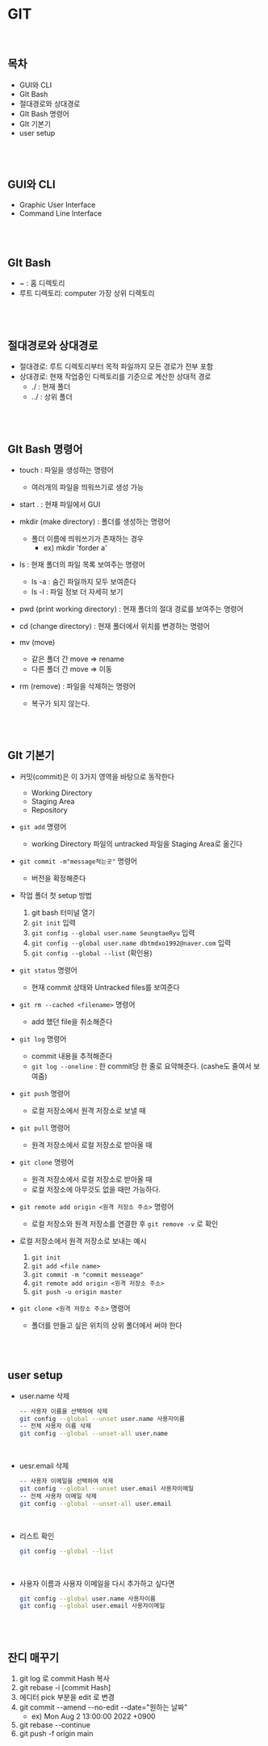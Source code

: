 # GIT

<br>

## 목차

- GUI와 CLI
- GIt Bash
- 절대경로와 상대경로
- GIt Bash 명령어
- GIt 기본기
- user setup

<br>

<br>

## GUI와 CLI

- Graphic User Interface
- Command Line Interface

<br>

<br>

## GIt Bash

- ~ : 홈 디렉토리
- 루트 디렉토리: computer 가장 상위 디렉토리

<br>

<br>

## 절대경로와 상대경로

- 절대경로: 루트 디렉토리부터 목적 파일까지 모든 경로가 전부 포함
- 상대경로: 현재 작업중인 디렉토리를 기준으로 계산한 상대적 경로
  - ./ : 현재 폴더
  - ../ : 상위 폴더

<br>

<br>

## GIt Bash 명령어

- touch : 파일을 생성하는 명령어

  - 여러개의 파일을 띄워쓰기로 생성 가능

- start . : 현재 파일에서 GUI 

- mkdir (make directory) : 폴더를 생성하는 명령어

  - 폴더 이름에 띄워쓰기가 존재하는 경우
    - ex) mkdir 'forder a'

- ls : 현재 폴더의 파일 목록 보여주는 명령어

  - ls -a : 숨긴 파일까지 모두 보여준다 
  - ls -l : 파일 정보 더 자세히 보기

- pwd (print working directory) : 현재 폴더의 절대 경로를 보여주는 명령어

- cd (change directory) : 현재 폴더에서 위치를 변경하는 명령어

- mv (move)

  - 같은 폴더 간 move => rename
  - 다른 폴더 간 move => 이동

- rm (remove) : 파일을 삭제하는 명령어

  - 복구가 되지 않는다.

<br>

<br>

## GIt 기본기

- 커밋(commit)은 이 3가지 영역을 바탕으로 동작한다
  
  - Working Directory
  - Staging Area
  - Repository

- `git add`  명령어
  - working Directory 파일의 untracked 파일을 Staging Area로 옮긴다
  
- `git commit -m"message적는곳"`  명령어
  - 버전을 확정해준다
  
- 작업 폴더 첫 setup 방법
  
  1. git bash 터미널 열기
  2. `git init` 입력
  3. `git config --global user.name SeungtaeRyu` 입력
  4. `git config --global user.name dbtmdxo1992@naver.com` 입력
  5. `git config --global --list`  (확인용)

- `git status` 명령어
  - 현재 commit 상태와 Untracked files를 보여준다
  
- `git rm --cached <filename>`  명령어
  
  - add 했던 file을 취소해준다

- `git log` 명령어
  
  - commit 내용을 추적해준다
  - `git log --oneline` : 한 commit당 한 줄로 요약해준다. (cashe도 줄여서 보여줌)

- `git push` 명령어
  
  - 로컬 저장소에서 원격 저장소로 보낼 때

- `git pull` 명령어
  
  - 원격 저장소에서 로컬 저장소로 받아올 때

- `git clone` 명령어
  
  - 원격 저장소에서 로컬 저장소로 받아올 때
  - 로컬 저장소에 아무것도 없을 때만 가능하다.

- `git remote add origin <원격 저장소 주소>`  명령어
  
  - 로컬 저장소와 원격 저장소를 연결한 후 `git remove -v` 로 확인

- 로컬 저장소에서 원격 저장소로 보내는 예시
  
  1. `git init`
  2. `git add <file name>`
  3. `git commit -m "commit messeage"`
  4. `git remote add origin <원격 저장소 주소>` 
  5. `git push -u origin master` 

- `git clone <원격 저장소 주소>` 명령어 
  
  - 폴더를 만들고 싶은 위치의 상위 폴더에서 써야 한다

<br>

<br>

## user setup

- user.name 삭제

  ```bash
  -- 사용자 이름을 선택하여 삭제
  git config --global --unset user.name 사용자이름
  -- 전체 사용자 이름 삭제
  git config --global --unset-all user.name
  ```

<br>

- uesr.email 삭제

  ```bash
  -- 사용자 이메일을 선택하여 삭제
  git config --global --unset user.email 사용자이메일
  -- 전체 사용자 이메일 삭제
  git config --global --unset-all user.email
  ```

<br>

- 리스트 확인

  ```bash
  git config --global --list
  ```

<br>

- 사용자 이름과 사용자 이메일을 다시 추가하고 싶다면

  ```bash
  git config --global user.name 사용자이름
  git config --global user.email 사용자이메일
  ```


<br><br>

## 잔디 매꾸기

1. git log 로 commit Hash 복사
2. git rebase -i [commit Hash]
3. 에디터 pick 부분을 edit 로 변경
4. git commit --amend --no-edit --date="원하는 날짜"
   - ex) Mon Aug 2 13:00:00 2022 +0900
5. git rebase --continue
6. git push -f origin main
